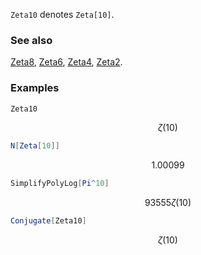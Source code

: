 `Zeta10` denotes `Zeta[10]`.

### See also

[Zeta8](Zeta8), [Zeta6](Zeta6), [Zeta4](Zeta4), [Zeta2](Zeta2).

### Examples

```mathematica
Zeta10
```

$$\zeta (10)$$

```mathematica
N[Zeta[10]]
```

$$1.00099$$

```mathematica
SimplifyPolyLog[Pi^10]
```

$$93555 \zeta (10)$$

```mathematica
Conjugate[Zeta10]
```

$$\zeta (10)$$